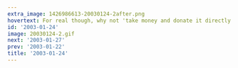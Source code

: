 ```yaml
---
extra_image: 1426986613-20030124-2after.png
hovertext: For real though, why not 'take money and donate it directly toward research for the cure' ?
id: '2003-01-24'
image: 20030124-2.gif
next: '2003-01-27'
prev: '2003-01-22'
title: '2003-01-24'
---
```

